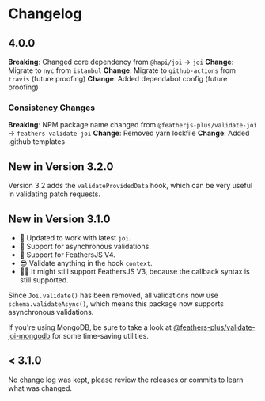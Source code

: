 # Changelog

## 4.0.0

**Breaking**: Changed core dependency from `@hapi/joi` -> `joi`
**Change**: Migrate to `nyc` from `istanbul`
**Change**: Migrate to `github-actions` from `travis` (future proofing)
**Change**: Added dependabot config (future proofing)

### Consistency Changes

**Breaking**: NPM package name changed from `@featherjs-plus/validate-joi` -> `feathers-validate-joi`
**Change**: Removed yarn lockfile
**Change**: Added .github templates

## New in Version 3.2.0

Version 3.2 adds the `validateProvidedData` hook, which can be very useful in validating patch requests.

## New in Version 3.1.0

- 🙌 Updated to work with latest `joi`.
- 🎁 Support for asynchronous validations.
- 🚀 Support for FeathersJS V4.
- 😎 Validate anything in the hook `context`.
- 🤷‍♂️ It might still support FeathersJS V3, because the callback syntax is still supported.

Since `Joi.validate()` has been removed, all validations now use `schema.validateAsync()`, which means this package now supports asynchronous validations.

If you're using MongoDB, be sure to take a look at [@feathers-plus/validate-joi-mongodb](https://github.com/feathers-plus/validate-joi-mongodb) for some time-saving utilities.

## < 3.1.0

No change log was kept, please review the releases or commits to learn what was changed.
